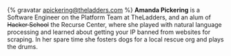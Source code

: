 {% gravatar apickering@theladders.com %}
**Amanda Pickering** is a Software Engineer on the Platform Team at TheLadders, and an alum of ~~Hacker School~~ the Recurse Center, where she played with natural language processing and learned about getting your IP banned from websites for scraping. In her spare time she fosters dogs for a local rescue org and plays the drums.
